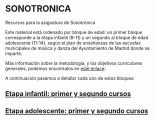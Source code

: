 # SONOTRONICA
Recursos para la asignatura de Sonotrónica

Este material está ordenado por bloque de edad: un primer bloque corresponde a la etapa infantil (8-11) y un segundo al bloque de edad adolescente (11-14), según el plan de enseñanzas de las escuelas municipales de música y danza del Ayuntamiento de Madrid donde se imparte.

Más información sobre la metodología, y los objetivos curriculares generales, podemos encontralos en [este enlace](prologo.md): 

A continuación pasamos a detallar cada uno de estos bloques: 

## [Etapa infantil: primer y segundo cursos](primera-etapa/Indice.md)

## [Etapa adolescente: primer y segundo cursos](segunda-etapa/indice.md)
